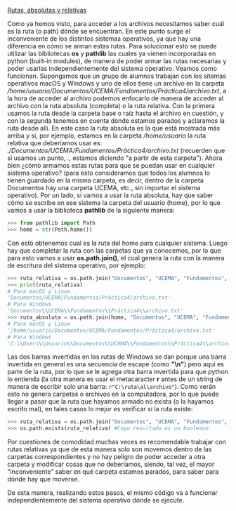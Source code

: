 [Rutas, absolutas y relativas](os)

Como ya hemos visto, para acceder a los archivos necesitamos saber cuál es la ruta (o path) dónde se encuentran. En este punto surge el inconveniente de los distintos sistemas operativos, ya que hay una diferencia en cómo se arman estas rutas. Para solucionar esto se puede utilizar las bibliotecas **os** y **pathlib** las cuales ya vienen incorporadas en python (built-in modules), de manera de poder armar las rutas necesarias y poder usarlas independientemente del sistema operativo. Veamos como funcionan.
Supongamos que un grupo de alumnos trabajan con los sitemas operativos macOS y Windows y uno de ellos tiene un archivo en la carpeta _/home/usuario/Documentos/UCEMA/Fundamentos/Práctica4/archivo.txt_, a la hora de acceder al archivo podemos enfocarlo de manera de acceder al archivo con la ruta absoluta (completa) o la ruta relativa. Con la primera usamos la ruta desde la carpeta base o raíz hasta el archivo en cuestión, y con la segunda tenemos en cuenta dónde estamos parados y aclaramos la ruta desde allí. En este caso la ruta absoluta es la que está mostrada más arriba y si, por ejemplo, estamos en la carpeta _/home/usuario_ la ruta relativa que deberíamos usar es: _./Documentos/UCEMA/Fundamentos/Práctica4/archivo.txt_ (recuerden que si usamos un punto, _._, estamos diciendo "a partir de esta carpeta"). Ahora bien ¿cómo armamos estas rutas para que se puedan usar en cualquier sistema operativo? (para esto consideramos que todos los alumnos lo tienen guardado en la misma carpeta, es decir, dentro de la carpeta Documentos hay una carpeta UCEMA, etc., sin importar el sistema operativo). Por un lado, si vamos a usar la ruta absoluta, hay que saber cómo se escribe en ese sistema la carpeta del usuario (home), por lo que vamos a usar la biblioteca **pathlib** de la siguiente manera:

```python
>>> from pathlib import Path
>>> home = str(Path.home())
```

Con esto obtenemos cual es la ruta del home para cualquier sistema. Luego hay que completar la ruta con las carpetas que ya conocemos, por lo que para esto vamos a usar **os.path.join()**, el cual genera la ruta con la manera de escritura del sistema operativo, por ejemplo:

```python
>>> ruta_relativa = os.path.join("Documentos", "UCEMA", "Fundamentos", "Práctica4", "archivo.txt")
>>> print(ruta_relativa)
# Para macOS y Linux
'Documentos/UCEMA/Fundamentos/Práctica4/archivo.txt'
# Para Windows
'Documentos\\UCEMA\\Fundamentos\\Práctica4\\archivo.txt'
>>> ruta_absoluta = os.path.join(home, "Documentos", "UCEMA", "Fundamentos", "Práctica4", "archivo.txt")
# Para macOS y Linux
'/home/usuario/Documentos/UCEMA/Fundamentos/Práctica4/archivo.txt'
# Para Windows
'C:\\Users\\Usuario\\Documentos\\UCEMA\\Fundamentos\\Práctica4\\archivo.txt'
```

Las dos barras invertidas en las rutas de Windows se dan porque una barra invertida en general es una secuencia de escape (como **"\n"**) pero aquí es parte de la ruta, por lo que se le agrega otra barra invertida para que python lo entienda (la otra manera es usar el metacaracter **r** antes de un string de manera de escribir solo una barra: ```r"C:\ruta\al\archivo"```).
Como verán esto no genera carpetas o archivos en la computadora, por lo que puede llegar a pasar que la ruta que hayamos armado no exista (o la hayamos escrito mal), en tales casos lo mejor es verificar si la ruta existe:

```python
>>> ruta_relativa = os.path.join("Documentos", "UCEMA", "Fundamentos", "Práctica4", "archivo.txt")
>>> os.path.exists(ruta_relativa) #Cuyo resultado es un booleano
```

Por cuestiones de comodidad muchas veces es recomendable trabajar con rutas relativas ya que de esta manera solo son movemos dentro de las carpetas correspondientes y no hay peligro de poder acceder a otra carpeta y modificar cosas que no deberíamos, siendo, tal vez, el mayor "inconveniente" saber en qué carpeta estamos parados, para saber para dónde hay que moverse.

De esta manera, realizando estos pasos, el mismo código va a funcionar independientemente del sistema operativo dónde se ejecute.